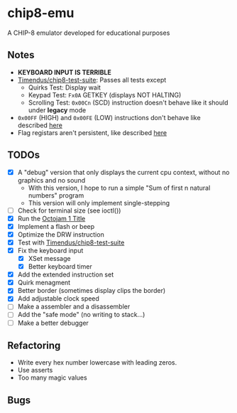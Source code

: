 # chip8-emu
A CHIP-8 emulator developed for educational purposes

## Notes
 - **KEYBOARD INPUT IS TERRIBLE**
 - [Timendus/chip8-test-suite](https://github.com/Timendus/chip8-test-suite): Passes all tests except
   - Quirks Test: Display wait
   - Keypad Test: ``Fx0A`` GETKEY (displays NOT HALTING)
   - Scrolling Test: ``0x00Cn`` (SCD) instruction doesn't behave like it should under __legacy__ mode
 - ``0x00FF`` (HIGH) and ``0x00FE`` (LOW) instructions don't behave like described [here](https://github.com/Chromatophore/HP48-Superchip/blob/master/investigations/quirk_display.md)
 - Flag registars aren't persistent, like described [here](https://johnearnest.github.io/Octo/docs/SuperChip.html)


## TODOs
 - [x] A "debug" version that only displays the current cpu context, without no graphics and no sound
    - With this version, I hope to run a simple "Sum of first n natural numbers" program
    - This version will only implement single-stepping
 - [ ] Check for terminal size (see ioctl())
 - [x] Run the [Octojam 1 Title](https://johnearnest.github.io/chip8Archive/play.html?p=octojam1title)
 - [x] Implement a flash or beep
 - [x] Optimize the DRW instruction
 - [x] Test with [Timendus/chip8-test-suite](https://github.com/Timendus/chip8-test-suite)
 - [x] Fix the keyboard input
   - [x] XSet message
   - [x] Better keyboard timer
 - [x] Add the extended instruction set
 - [x] Quirk menagment
 - [x] Better border (sometimes display clips the border)
 - [x] Add adjustable clock speed
 - [ ] Make a assembler and a disassembler
 - [ ] Add the "safe mode" (no writing to stack...)
 - [ ] Make a better debugger

## Refactoring
 - Write every hex number lowercase with leading zeros.
 - Use asserts
 - Too many magic values

## Bugs
